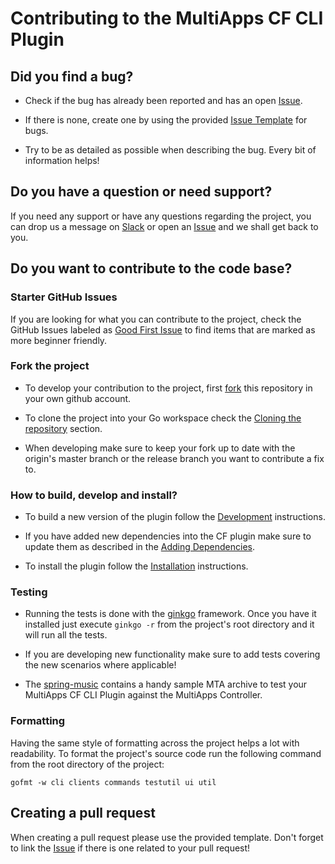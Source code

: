 # Contributing to the MultiApps CF CLI Plugin

## Did you find a bug?
* Check if the bug has already been reported and has an open [Issue](https://github.com/cloudfoundry/multiapps-cli-plugin/issues).

* If there is none, create one by using the provided [Issue Template](https://github.com/cloudfoundry/multiapps-cli-plugin/issues/new/choose) for bugs.

* Try to be as detailed as possible when describing the bug. Every bit of information helps!

## Do you have a question or need support?
If you need any support or have any questions regarding the project, you can drop us a message on [Slack](https://cloudfoundry.slack.com/?redir=%2Fmessages%2Fmultiapps-dev) or open an [Issue](https://github.com/cloudfoundry/multiapps-cli-plugin/issues) and we shall get back to you.

## Do you want to contribute to the code base?

### Starter GitHub Issues
If you are looking for what you can contribute to the project, check the GitHub Issues labeled as [Good First Issue](https://github.com/cloudfoundry/multiapps-cli-plugin/issues?q=is%3Aissue+is%3Aopen+label%3A%22good+first+issue%22) to find items that are marked as more beginner friendly.

### Fork the project
* To develop your contribution to the project, first [fork](https://help.github.com/articles/fork-a-repo/) this repository in your own github account.

* To clone the project into your Go workspace check the [Cloning the repository](https://github.com/cloudfoundry/multiapps-cli-plugin#cloning-the-repository) section.

* When developing make sure to keep your fork up to date with the origin's master branch or the release branch you want to contribute a fix to.

### How to build, develop and install?
* To build a new version of the plugin follow the [Development](https://github.com/cloudfoundry/multiapps-cli-plugin#development) instructions.

* If you have added new dependencies into the CF plugin make sure to update them as described in the [Adding Dependencies](https://github.com/cloudfoundry/multiapps-cli-plugin#adding-dependency-into-the-multiapps-cli-plugin).

* To install the plugin follow the [Installation](https://github.com/cloudfoundry/multiapps-cli-plugin#installation) instructions.

### Testing
* Running the tests is done with the [ginkgo](https://github.com/onsi/ginkgo) framework. Once you have it installed just execute `ginkgo -r` from the project's root directory and it will run all the tests.

* If you are developing new functionality make sure to add tests covering the new scenarios where applicable!

* The [spring-music](https://github.com/nvvalchev/spring-music) contains a handy sample MTA archive to test your MultiApps CF CLI Plugin against the MultiApps Controller.

### Formatting
Having the same style of formatting across the project helps a lot with readability. To format the project's source code run the following command from the root directory of the project:
```
gofmt -w cli clients commands testutil ui util
```

## Creating a pull request
When creating a pull request please use the provided template. Don't forget to link the [Issue](https://github.com/cloudfoundry/multiapps-cli-plugin/issues) if there is one related to your pull request!
